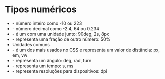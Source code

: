 # Tipos numéricos

* <integer> - número inteiro como -10 ou 223
* <number> - número decimal como -2.4, 64 ou 0.234
* <dimension> - é um <number> com uma unidade junto: 90deg, 2s, 8px
* <percentage> - representa uma fração de outro número: 50%
* Unidades comuns
* <length> - é um dos mais usados no CSS e representa um valor de distância: px, em, vw
* <angle> - representa um ângulo: deg, rad, turn
* <time> - representa um tempo: s, ms
* <resolution> - representa resoluções para dispositivos: dpi